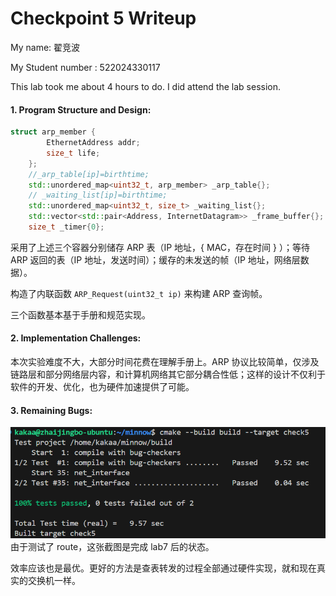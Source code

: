 Checkpoint 5 Writeup
====================

My name: 翟竞波

My Student number : 522024330117

This lab took me about 4 hours to do. I did attend the lab session.


#### 1. Program Structure and Design:

```C++
struct arp_member {
        EthernetAddress addr;
        size_t life;
    };
    //_arp_table[ip]=birthtime;
    std::unordered_map<uint32_t, arp_member> _arp_table{};
    // _waiting_list[ip]=birthtime;
    std::unordered_map<uint32_t, size_t> _waiting_list{};
    std::vector<std::pair<Address, InternetDatagram>> _frame_buffer{};
    size_t _timer{0};
```
采用了上述三个容器分别储存 ARP 表（IP 地址，{ MAC，存在时间 } ）；等待 ARP 返回的表（IP 地址，发送时间）；缓存的未发送的帧（IP 地址，网络层数据）。

构造了内联函数 `ARP_Request(uint32_t ip)` 来构建 ARP 查询帧。

三个函数基本基于手册和规范实现。

#### 2. Implementation Challenges:

本次实验难度不大，大部分时间花费在理解手册上。ARP 协议比较简单，仅涉及链路层和部分网络层内容，和计算机网络其它部分耦合性低；这样的设计不仅利于软件的开发、优化，也为硬件加速提供了可能。

#### 3. Remaining Bugs:

![](graphs/check6.png)
由于测试了 route，这张截图是完成 lab7 后的状态。

效率应该也是最优。更好的方法是查表转发的过程全部通过硬件实现，就和现在真实的交换机一样。


